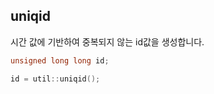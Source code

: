uniqid
----

시간 값에 기반하여 중복되지 않는 id값을 생성합니다.

```C++
unsigned long long id;

id = util::uniqid();
```
